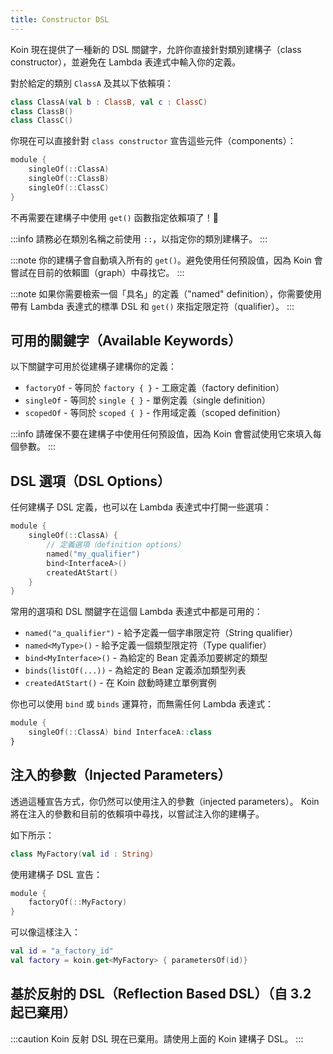 ```yaml
---
title: Constructor DSL
---
```

Koin 現在提供了一種新的 DSL 關鍵字，允許你直接針對類別建構子（class constructor），並避免在 Lambda 表達式中輸入你的定義。

對於給定的類別 `ClassA` 及其以下依賴項：

```kotlin
class ClassA(val b : ClassB, val c : ClassC)
class ClassB()
class ClassC()
```

你現在可以直接針對 `class constructor` 宣告這些元件（components）：

```kotlin
module {
    singleOf(::ClassA)
    singleOf(::ClassB)
    singleOf(::ClassC)
}
```

不再需要在建構子中使用 `get()` 函數指定依賴項了！🎉

:::info
請務必在類別名稱之前使用 `::`，以指定你的類別建構子。
:::

:::note
你的建構子會自動填入所有的 `get()`。避免使用任何預設值，因為 Koin 會嘗試在目前的依賴圖（graph）中尋找它。
:::

:::note
如果你需要檢索一個「具名」的定義（"named" definition），你需要使用帶有 Lambda 表達式的標準 DSL 和 `get()` 來指定限定符（qualifier）。
:::

## 可用的關鍵字（Available Keywords）

以下關鍵字可用於從建構子建構你的定義：

* `factoryOf` - 等同於 `factory { }` - 工廠定義（factory definition）
* `singleOf` - 等同於 `single { }` - 單例定義（single definition）
* `scopedOf` - 等同於 `scoped { }` - 作用域定義（scoped definition）

:::info
請確保不要在建構子中使用任何預設值，因為 Koin 會嘗試使用它來填入每個參數。
:::

## DSL 選項（DSL Options）

任何建構子 DSL 定義，也可以在 Lambda 表達式中打開一些選項：

```kotlin
module {
    singleOf(::ClassA) { 
        // 定義選項（definition options）
        named("my_qualifier")
        bind<InterfaceA>()
        createdAtStart()
    }
}
```

常用的選項和 DSL 關鍵字在這個 Lambda 表達式中都是可用的：

* `named("a_qualifier")` - 給予定義一個字串限定符（String qualifier）
* `named<MyType>()` - 給予定義一個類型限定符（Type qualifier）
* `bind<MyInterface>()` - 為給定的 Bean 定義添加要綁定的類型
* `binds(listOf(...))` - 為給定的 Bean 定義添加類型列表
* `createdAtStart()` - 在 Koin 啟動時建立單例實例

你也可以使用 `bind` 或 `binds` 運算符，而無需任何 Lambda 表達式：

```kotlin
module {
    singleOf(::ClassA) bind InterfaceA::class
}
```

## 注入的參數（Injected Parameters）

透過這種宣告方式，你仍然可以使用注入的參數（injected parameters）。 Koin 將在注入的參數和目前的依賴項中尋找，以嘗試注入你的建構子。

如下所示：

```kotlin
class MyFactory(val id : String)
```

使用建構子 DSL 宣告：

```kotlin
module {
    factoryOf(::MyFactory)
}
```

可以像這樣注入：

```kotlin
val id = "a_factory_id"
val factory = koin.get<MyFactory> { parametersOf(id)}
```

## 基於反射的 DSL（Reflection Based DSL）（自 3.2 起已棄用）

:::caution
Koin 反射 DSL 現在已棄用。請使用上面的 Koin 建構子 DSL。
:::
